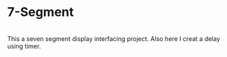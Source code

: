 # 7-Segment
<br>
This a seven segment display interfacing project. Also here I creat a delay using timer. 
